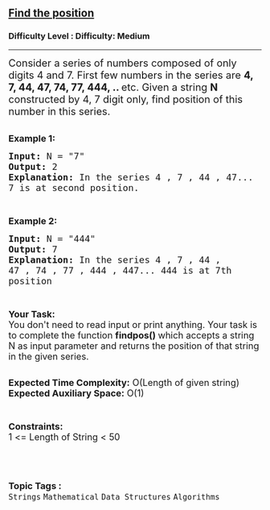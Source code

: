 <h2><a href="https://www.geeksforgeeks.org/problems/find-the-position4424/1">Find the position</a></h2><h3>Difficulty Level : Difficulty: Medium</h3><hr><div class="problems_problem_content__Xm_eO"><p><span style="font-size:20px">Consider a series of numbers composed of only digits 4 and 7. First few numbers in the series are <strong>4, 7, 44, 47, 74, 77, 444, .. </strong>etc. Given a string <strong>N </strong>constructed by 4, 7 digit only, find position of this number in this series.</span><br>
&nbsp;</p>

<p><span style="font-size:18px"><strong>Example 1:</strong></span></p>

<pre><span style="font-size:18px"><strong>Input:</strong> N = "7"
<strong>Output:</strong> 2
<strong>Explanation:</strong> In the series 4 , 7 , 44 , 47...
7 is at second position.</span>
</pre>

<p>&nbsp;</p>

<p><span style="font-size:18px"><strong>Example 2:</strong></span></p>

<pre><span style="font-size:18px"><strong>Input:</strong> N = "444"
<strong>Output:</strong> 7
<strong>Explanation: </strong>In the series 4 , 7 , 44 ,
47 , 74 , 77 , 444 , 447... 444 is at 7th
position </span></pre>

<p>&nbsp;</p>

<p><span style="font-size:18px"><strong>Your Task:&nbsp;&nbsp;</strong><br>
You don't need to read input or print anything. Your task is to complete the function&nbsp;<strong>findpos()&nbsp;</strong>which accepts a string N as input parameter and returns the position of that string in the given series.</span><br>
&nbsp;</p>

<p><span style="font-size:18px"><strong>Expected Time Complexity:</strong>&nbsp;O(Length of given string)<br>
<strong>Expected Auxiliary Space:</strong>&nbsp;O(1)</span></p>

<p>&nbsp;</p>

<p><span style="font-size:18px"><strong>Constraints:</strong><br>
1 &lt;= Length of String &lt; 50</span></p>

<p>&nbsp;</p>
</div><br><p><span style=font-size:18px><strong>Topic Tags : </strong><br><code>Strings</code>&nbsp;<code>Mathematical</code>&nbsp;<code>Data Structures</code>&nbsp;<code>Algorithms</code>&nbsp;